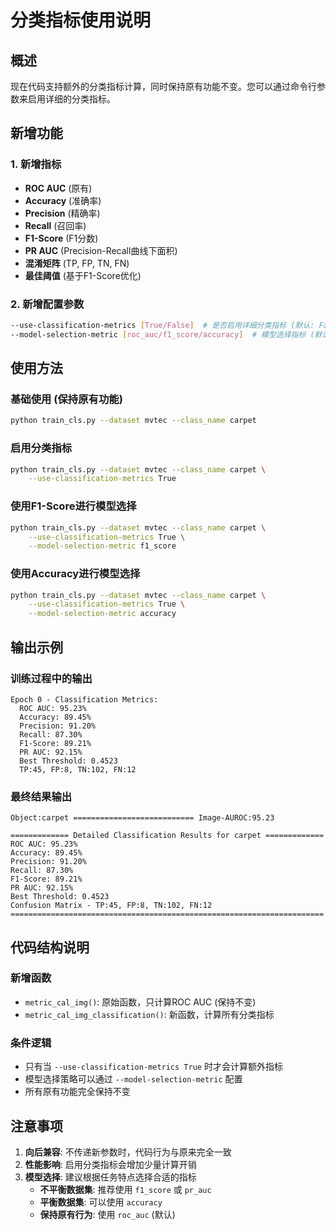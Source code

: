 # 分类指标使用说明

## 概述

现在代码支持额外的分类指标计算，同时保持原有功能不变。您可以通过命令行参数来启用详细的分类指标。

## 新增功能

### 1. 新增指标
- **ROC AUC** (原有)
- **Accuracy** (准确率)
- **Precision** (精确率)  
- **Recall** (召回率)
- **F1-Score** (F1分数)
- **PR AUC** (Precision-Recall曲线下面积)
- **混淆矩阵** (TP, FP, TN, FN)
- **最佳阈值** (基于F1-Score优化)

### 2. 新增配置参数

```bash
--use-classification-metrics [True/False]  # 是否启用详细分类指标 (默认: False)
--model-selection-metric [roc_auc/f1_score/accuracy]  # 模型选择指标 (默认: roc_auc)
```

## 使用方法

### 基础使用 (保持原有功能)
```bash
python train_cls.py --dataset mvtec --class_name carpet
```

### 启用分类指标
```bash
python train_cls.py --dataset mvtec --class_name carpet \
    --use-classification-metrics True
```

### 使用F1-Score进行模型选择
```bash
python train_cls.py --dataset mvtec --class_name carpet \
    --use-classification-metrics True \
    --model-selection-metric f1_score
```

### 使用Accuracy进行模型选择
```bash
python train_cls.py --dataset mvtec --class_name carpet \
    --use-classification-metrics True \
    --model-selection-metric accuracy
```

## 输出示例

### 训练过程中的输出
```
Epoch 0 - Classification Metrics:
  ROC AUC: 95.23%
  Accuracy: 89.45%
  Precision: 91.20%
  Recall: 87.30%
  F1-Score: 89.21%
  PR AUC: 92.15%
  Best Threshold: 0.4523
  TP:45, FP:8, TN:102, FN:12
```

### 最终结果输出
```
Object:carpet =========================== Image-AUROC:95.23

============= Detailed Classification Results for carpet =============
ROC AUC: 95.23%
Accuracy: 89.45%
Precision: 91.20%
Recall: 87.30%
F1-Score: 89.21%
PR AUC: 92.15%
Best Threshold: 0.4523
Confusion Matrix - TP:45, FP:8, TN:102, FN:12
======================================================================
```

## 代码结构说明

### 新增函数
- `metric_cal_img()`: 原始函数，只计算ROC AUC (保持不变)
- `metric_cal_img_classification()`: 新函数，计算所有分类指标

### 条件逻辑
- 只有当 `--use-classification-metrics True` 时才会计算额外指标
- 模型选择策略可以通过 `--model-selection-metric` 配置
- 所有原有功能完全保持不变

## 注意事项

1. **向后兼容**: 不传递新参数时，代码行为与原来完全一致
2. **性能影响**: 启用分类指标会增加少量计算开销
3. **模型选择**: 建议根据任务特点选择合适的指标
   - **不平衡数据集**: 推荐使用 `f1_score` 或 `pr_auc`
   - **平衡数据集**: 可以使用 `accuracy`
   - **保持原有行为**: 使用 `roc_auc` (默认)
